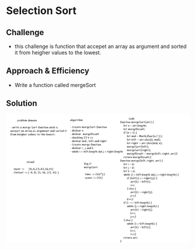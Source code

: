 # Selection Sort
<!-- Short summary or background information -->


## Challenge
<!-- Description of the challenge -->
* this challenge is function that accepet an array as argument and sorted it from heigher values to the lowest.
## Approach & Efficiency
<!-- What approach did you take? Why? What is the Big O space/time for this approach? -->
* Write a function called mergeSort

## Solution
<!-- Embedded whiteboard image -->

![whiteboard-image](https://raw.githubusercontent.com/ahmadfrijat/data-structures-and-algorithms/master/img/mergeSort.PNG.png)



